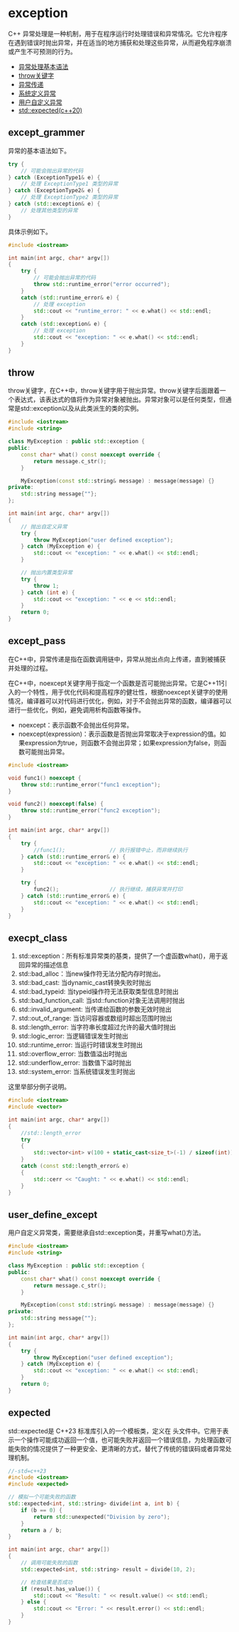 # exception

C++ 异常处理是一种机制，用于在程序运行时处理错误和异常情况。它允许程序在遇到错误时抛出异常，并在适当的地方捕获和处理这些异常，从而避免程序崩溃或产生不可预测的行为。

- [异常处理基本语法](#except_grammer)
- [throw关键字](#throw)
- [异常传递](#except_pass)
- [系统定义异常](#execpt_class)
- [用户自定义异常](#user_define_except)
- [std::expected(c++20)](#expected)

## except_grammer

异常的基本语法如下。

```cpp
try {
    // 可能会抛出异常的代码
} catch (ExceptionType1& e) {
    // 处理 ExceptionType1 类型的异常
} catch (ExceptionType2& e) {
    // 处理 ExceptionType2 类型的异常
} catch (std::exception& e) {
    // 处理其他类型的异常
}
```

具体示例如下。

```cpp
#include <iostream>

int main(int argc, char* argv[]) 
{
    try {
        // 可能会抛出异常的代码
        throw std::runtime_error("error occurred");
    }
    catch (std::runtime_error& e) {
        // 处理 exception
        std::cout << "runtime_error: " << e.what() << std::endl;   
    }
    catch (std::exception& e) {
        // 处理 exception
        std::cout << "exception: " << e.what() << std::endl;
    }
}
```

## throw

throw关键字，在C++中，throw关键字用于抛出异常。throw关键字后面跟着一个表达式，该表达式的值将作为异常对象被抛出。异常对象可以是任何类型，但通常是std::exception以及从此类派生的类的实例。

```cpp
#include <iostream>
#include <string>

class MyException : public std::exception {
public:
    const char* what() const noexcept override {
        return message.c_str();
    }

    MyException(const std::string& message) : message(message) {}
private:
    std::string message{""};
};

int main(int argc, char* argv[])
{
    // 抛出自定义异常
    try {
        throw MyException("user defined exception");    
    } catch (MyException e) {
        std::cout << "exception: " << e.what() << std::endl;
    }

    // 抛出内置类型异常
    try {
        throw 1;
    } catch (int e) {
        std::cout << "exception: " << e << std::endl;
    }
    return 0;
}
```

## except_pass

在C++中，异常传递是指在函数调用链中，异常从抛出点向上传递，直到被捕获并处理的过程。

在C++中，noexcept关键字用于指定一个函数是否可能抛出异常。它是C++11引入的一个特性，用于优化代码和提高程序的健壮性，根据noexcept关键字的使用情况，编译器可以对代码进行优化，例如，对于不会抛出异常的函数，编译器可以进行一些优化，例如，避免调用析构函数等操作。

- noexcept：表示函数不会抛出任何异常。
- noexcept(expression)：表示函数是否抛出异常取决于expression的值。如果expression为true，则函数不会抛出异常；如果expression为false，则函数可能抛出异常。

```cpp
#include <iostream>

void func1() noexcept {
    throw std::runtime_error("func1 exception");
}

void func2() noexcept(false) {
    throw std::runtime_error("func2 exception");
}

int main(int argc, char* argv[])
{
    try {
        //func1();              // 执行报错中止，而非继续执行
    } catch (std::runtime_error& e) {
        std::cout << "exception: " << e.what() << std::endl;
    }

    try {
        func2();                // 执行继续，捕获异常并打印
    } catch (std::runtime_error& e) {
        std::cout << "exception: " << e.what() << std::endl;
    }
}
```

## execpt_class

1. std::exception：所有标准异常类的基类，提供了一个虚函数what()，用于返回异常的描述信息
2. std::bad_alloc：当new操作符无法分配内存时抛出。
3. std::bad_cast: 当dynamic_cast转换失败时抛出
4. std::bad_typeid: 当typeid操作符无法获取类型信息时抛出
5. std::bad_function_call: 当std::function对象无法调用时抛出
6. std::invalid_argument: 当传递给函数的参数无效时抛出
7. std::out_of_range: 当访问容器或数组时超出范围时抛出
8. std::length_error: 当字符串长度超过允许的最大值时抛出
9. std::logic_error: 当逻辑错误发生时抛出
10. std::runtime_error: 当运行时错误发生时抛出
11. std::overflow_error: 当数值溢出时抛出
12. std::underflow_error: 当数值下溢时抛出
13. std::system_error: 当系统错误发生时抛出

这里举部分例子说明。

```cpp
#include <iostream>
#include <vector>

int main(int argc, char* argv[])
{
    //std::length_error
    try
    {
        std::vector<int> v(100 + static_cast<size_t>(-1) / sizeof(int)); // 这里会抛出std::length_error异常
    }
    catch (const std::length_error& e)
    {
        std::cerr << "Caught: " << e.what() << std::endl;
    }  
}
```

## user_define_except

用户自定义异常类，需要继承自std::exception类，并重写what()方法。

```cpp
#include <iostream>
#include <string>

class MyException : public std::exception {
public:
    const char* what() const noexcept override {
        return message.c_str();
    }

    MyException(const std::string& message) : message(message) {}
private:
    std::string message{""};
};

int main(int argc, char* argv[])
{
    try {
        throw MyException("user defined exception");    
    } catch (MyException e) {
        std::cout << "exception: " << e.what() << std::endl;
    }
    return 0;
}
```

## expected

std::expected是 C++23 标准库引入的一个模板类，定义在 <expected> 头文件中。它用于表示一个操作可能成功返回一个值，也可能失败并返回一个错误信息，为处理函数可能失败的情况提供了一种更安全、更清晰的方式，替代了传统的错误码或者异常处理机制。

```cpp
//-std=c++23
#include <iostream>
#include <expected>

// 模拟一个可能失败的函数
std::expected<int, std::string> divide(int a, int b) {
    if (b == 0) {
        return std::unexpected("Division by zero");
    }
    return a / b;
}

int main(int argc, char* argv[]) 
{
    // 调用可能失败的函数
    std::expected<int, std::string> result = divide(10, 2);

    // 检查结果是否成功
    if (result.has_value()) {
        std::cout << "Result: " << result.value() << std::endl;
    } else {
        std::cout << "Error: " << result.error() << std::endl;
    }
}
```
